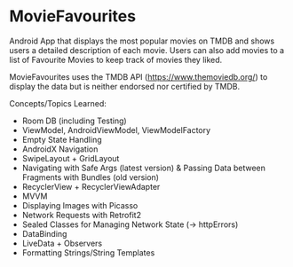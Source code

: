 # MovieFavourites
Android App that displays the most popular movies on TMDB and shows users a detailed description of each movie. Users can also add movies to a list of Favourite Movies to keep track of movies they liked.

MovieFavourites uses the TMDB API (https://www.themoviedb.org/) to display the data but is neither endorsed nor certified by TMDB.

Concepts/Topics Learned:
* Room DB (including Testing)
* ViewModel, AndroidViewModel, ViewModelFactory
* Empty State Handling
* AndroidX Navigation
* SwipeLayout + GridLayout
* Navigating with Safe Args (latest version) & Passing Data between Fragments with Bundles (old version)
* RecyclerView + RecyclerViewAdapter
* MVVM
* Displaying Images with Picasso
* Network Requests with Retrofit2
* Sealed Classes for Managing Network State (-> httpErrors)
* DataBinding
* LiveData + Observers
* Formatting Strings/String Templates
